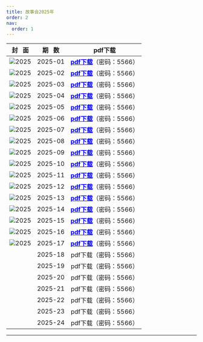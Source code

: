 ```yaml
---
title: 故事会2025年
order: 2
nav:
  order: 1
---
```

|              封   面              | 期   数 |                                     pdf下载                                     |
| :---------------------------------: | :-------: | :------------------------------------------------------------------------------: |
| ![2025](images/gsh_zk2025/gsh_zk202501.jpg) |  2025-01  | [<font color="blue">**pdf下载**</font>](https://url97.ctfile.com/f/799297-8429860705-772a49?p=5566)（密码：5566） |
| ![2025](images/gsh_zk2025/gsh_zk202502.jpg) |  2025-02  | [<font color="blue">**pdf下载**</font>](https://url97.ctfile.com/f/799297-8429860759-7b1cdd?p=5566)（密码：5566） |
| ![2025](images/gsh_zk2025/gsh_zk202503.jpg) |  2025-03  | [<font color="blue">**pdf下载**</font>](https://url97.ctfile.com/f/799297-8429860770-042b5f?p=5566)（密码：5566） |
| ![2025](images/gsh_zk2025/gsh_zk202504.jpg) |  2025-04  | [<font color="blue">**pdf下载**</font>](https://url97.ctfile.com/f/799297-8429860785-a778c9?p=5566)（密码：5566） |
| ![2025](images/gsh_zk2025/gsh_zk202505.jpg) |  2025-05  | [<font color="blue">**pdf下载**</font>](https://url97.ctfile.com/f/799297-8429860851-5cbc37?p=5566)（密码：5566） |
| ![2025](images/gsh_zk2025/gsh_zk202506.jpg) |  2025-06  | [<font color="blue">**pdf下载**</font>](https://url97.ctfile.com/f/799297-8429860879-8fef5f?p=5566)（密码：5566） |
| ![2025](images/gsh_zk2025/gsh_zk202507.jpg) |  2025-07  | [<font color="blue">**pdf下载**</font>](https://url97.ctfile.com/f/799297-8429860889-42893e?p=5566)（密码：5566） |
| ![2025](images/gsh_zk2025/gsh_zk202508.jpg) |  2025-08  | [<font color="blue">**pdf下载**</font>](https://url97.ctfile.com/f/799297-8429860899-1723b9?p=5566)（密码：5566） |
| ![2025](images/gsh_zk2025/gsh_zk202509.jpg) |  2025-09  | [<font color="blue">**pdf下载**</font>](https://url97.ctfile.com/f/799297-8429860903-e56c6f?p=5566)（密码：5566） |
| ![2025](images/gsh_zk2025/gsh_zk202510.jpg) |  2025-10  | [<font color="blue">**pdf下载**</font>](https://url97.ctfile.com/f/799297-8429860915-05bad3?p=5566)（密码：5566） |
| ![2025](images/gsh_zk2025/gsh_zk202511.jpg) |  2025-11  | [<font color="blue">**pdf下载**</font>](https://url97.ctfile.com/f/799297-8429860921-79930b?p=5566)（密码：5566） |
| ![2025](images/gsh_zk2025/gsh_zk202512.jpg) |  2025-12  | [<font color="blue">**pdf下载**</font>](https://url97.ctfile.com/f/799297-8429860926-a67d1d?p=5566)（密码：5566） |
| ![2025](images/gsh_zk2025/gsh_zk202513.jpg) |  2025-13  | [<font color="blue">**pdf下载**</font>](https://url97.ctfile.com/f/799297-8429860953-354ead?p=5566)（密码：5566） |
| ![2025](images/gsh_zk2025/gsh_zk202514.jpg) |  2025-14  | [<font color="blue">**pdf下载**</font>](https://url97.ctfile.com/f/799297-8429860959-db5d3f?p=5566)（密码：5566） |
| ![2025](images/gsh_zk2025/gsh_zk202515.jpg) |  2025-15  | [<font color="blue">**pdf下载**</font>](https://url97.ctfile.com/f/799297-8429860967-1d14d7?p=5566)（密码：5566） |
| ![2025](images/gsh_zk2025/gsh_zk202516.jpg) |  2025-16  | [<font color="blue">**pdf下载**</font>](https://url97.ctfile.com/f/799297-8429860973-cc22a1?p=5566)（密码：5566） |
| ![2025](images/gsh_zk2025/gsh_zk202517.jpg) |  2025-17  | [<font color="blue">**pdf下载**</font>](https://url97.ctfile.com/f/799297-8432315015-bae922?p=5566)（密码：5566） |
|                                    |  2025-18  |                              pdf下载（密码：5566）                              |
|                                    |  2025-19  |                              pdf下载（密码：5566）                              |
|                                    |  2025-20  |                              pdf下载（密码：5566）                              |
|                                    |  2025-21  |                              pdf下载（密码：5566）                              |
|                                    |  2025-22  |                              pdf下载（密码：5566）                              |
|                                    |  2025-23  |                              pdf下载（密码：5566）                              |
|                                    |  2025-24  |                              pdf下载（密码：5566）                              |

---
